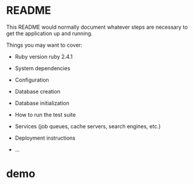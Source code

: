 # README

This README would normally document whatever steps are necessary to get the
application up and running.

Things you may want to cover:

* Ruby version 
ruby 2.4.1

* System dependencies

* Configuration

* Database creation

* Database initialization

* How to run the test suite

* Services (job queues, cache servers, search engines, etc.)

* Deployment instructions

* ...
# demo
